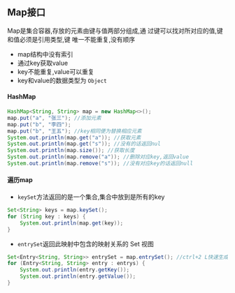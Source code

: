 ## Map接口
Map是集合容器,存放的元素由键与值两部分组成,通
过键可以找对所对应的值,键和值必须是引用类型,键
唯一不能重复,没有顺序

- map结构中没有索引  
- 通过key获取value  
- key不能重复,value可以重复  
- key和value的数据类型为 `Object`  

#### HashMap
```java
HashMap<String, String> map = new HashMap<>();
map.put("a", "张三"); //添加元素
map.put("b", "李四");
map.put("b", "王五"); //key相同便为替换相应元素
System.out.println(map.get("a")); //获取元素
System.out.println(map.get("s")); //没有的话返回nul
System.out.println(map.size()); //获取长度
System.out.println(map.remove("a")); //删除对应key,返回value
System.out.println(map.remove("s")); //没有对应key的话返回null
```

#### 遍历map
- `keySet`方法返回的是一个集合,集合中放到是所有的key
```java
Set<String> keys = map.keySet();
for (String key : keys) {
    System.out.println(map.get(key));
}
```
- `entrySet`返回此映射中包含的映射关系的 Set 视图
```java
Set<Entry<String, String>> entrySet = map.entrySet(); //ctrl+2 L快速生成
for (Entry<String, String> entry : entrys) {
    System.out.println(entry.getKey());
    System.out.println(entry.getValue());
}
```


